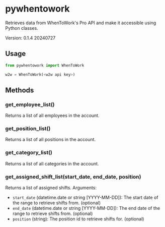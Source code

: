 # pywhentowork

Retrieves data from WhenToWork's Pro API and make it accessible using Python classes.

Version: 0.1.4 20240727

## Usage

```python
from pywhentowork import WhenToWork

w2w = WhenToWork(<w2w api key>)
```

## Methods

### get_employee_list()

Returns a list of all employees in the account.

### get_position_list()

Returns a list of all positions in the account.

### get_category_list()

Returns a list of all categories in the account.

### get_assigned_shift_list(start_date, end_date, position)

Returns a list of assigned shifts.
Arguments:

- `start_date` (datetime.date or string [YYYY-MM-DD]): The start date of the range to retrieve shifts from. (optional)
- `end_date` (datetime.date or string [YYYY-MM-DD]): The end date of the range to retrieve shifts from. (optional)
- `position` (string): The position id to retrieve shifts for. (optional)
